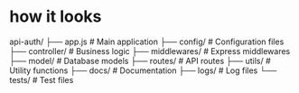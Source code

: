 # how it looks

api-auth/
├── app.js                 # Main application
├── config/               # Configuration files
├── controller/           # Business logic
├── middlewares/          # Express middlewares
├── model/               # Database models
├── routes/              # API routes
├── utils/               # Utility functions
├── docs/                # Documentation
├── logs/                # Log files
└── tests/               # Test files